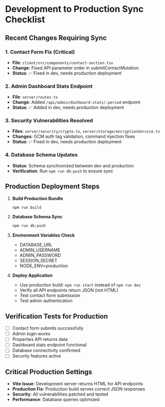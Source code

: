 # Development to Production Sync Checklist

## Recent Changes Requiring Sync

### 1. Contact Form Fix (Critical)
- **File**: `client/src/components/contact-section.tsx`
- **Change**: Fixed API parameter order in submitContactMutation
- **Status**: ✅ Fixed in dev, needs production deployment

### 2. Admin Dashboard Stats Endpoint
- **File**: `server/routes.ts` 
- **Change**: Added `/api/admin/dashboard-stats/:period` endpoint
- **Status**: ✅ Added in dev, needs production deployment

### 3. Security Vulnerabilities Resolved
- **Files**: `server/security/crypto.ts`, `server/storage/encryptionService.ts`
- **Changes**: GCM auth tag validation, command injection fixes
- **Status**: ✅ Fixed in dev, needs production deployment

### 4. Database Schema Updates
- **Status**: Schema synchronized between dev and production
- **Verification**: Run `npm run db:push` to ensure sync

## Production Deployment Steps

1. **Build Production Bundle**
   ```bash
   npm run build
   ```

2. **Database Schema Sync**
   ```bash
   npm run db:push
   ```

3. **Environment Variables Check**
   - DATABASE_URL
   - ADMIN_USERNAME  
   - ADMIN_PASSWORD
   - SESSION_SECRET
   - NODE_ENV=production

4. **Deploy Application**
   - Use production build: `npm run start` instead of `npm run dev`
   - Verify all API endpoints return JSON (not HTML)
   - Test contact form submission
   - Test admin authentication

## Verification Tests for Production

- [ ] Contact form submits successfully
- [ ] Admin login works
- [ ] Properties API returns data
- [ ] Dashboard stats endpoint functional
- [ ] Database connectivity confirmed
- [ ] Security features active

## Critical Production Settings

- **Vite Issue**: Development server returns HTML for API endpoints
- **Production Fix**: Production build serves correct JSON responses
- **Security**: All vulnerabilities patched and tested
- **Performance**: Database queries optimized